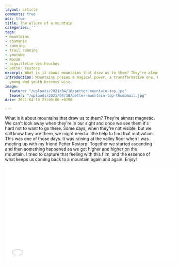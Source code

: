 ```yaml
---
layout: article
comments: true
ads: true
title: The allure of a mountain
categories: ''
tags:
- mountains
- chamonix
- running
- trail running
- youtube
- movie
- aiguillette des houches
- petter restorp
excerpt: What is it about mountains that draw us to them? They're almost magnetic.
introduction: Mountains posses a magical power, a transformative one. Old becomes
  young and youth becomes wise.
image:
  feature: "/uploads/2021/04/18/petter-mountain-top.jpg"
  teaser: "/uploads/2021/04/18/petter-mountain-top-thumbnail.jpg"
date: 2021-04-18 23:00:00 +0200

---
```

What is it about mountains that draw us to them? They're almost magnetic. We can't look away when they're in our sight and once we see them it's hard not to want to go there. Some days, when they're not visible, but we still know they are there, we might need a little help to find that motivation. This was one of those days. It was raining at the valley floor when I was meeting up with my friend Petter Restorp. Together we started ascending and then something happened as we got higher and higher on the mountain. I tried to capture that feeling with this film, and the essence of what keeps us coming back to a mountain again and again. Enjoy!

<iframe width="560" height="315" src="[https://www.youtube.com/embed/t7f_mEfgOgI](https://www.youtube.com/embed/t7f_mEfgOgI "https://www.youtube.com/embed/t7f_mEfgOgI")" title="YouTube video player" frameborder="0" allow="accelerometer; autoplay; clipboard-write; encrypted-media; gyroscope; picture-in-picture" allowfullscreen></iframe>